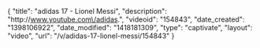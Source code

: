 {
    "title": "adidas 17 - Lionel Messi",
    "description": "http:\/\/www.youtube.com\/adidas.",
    "videoid": "154843",
    "date_created": "1398106922",
    "date_modified": "1418181309",
    "type": "captivate",
    "layout": "video",
    "url": "\/v\/adidas-17-lionel-messi\/154843"
}